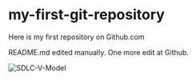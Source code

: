 # my-first-git-repository
Here is my first repository on Github.com

README.md edited manually. One more edit at Github.

![SDLC-V-Model](https://github.com/user-attachments/assets/8cede4f6-0599-4d11-b375-06c9375c53a2)
